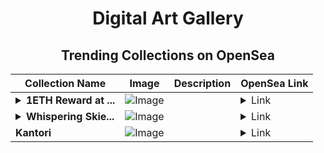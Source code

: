 <div align="center">

# Digital Art Gallery

## Trending Collections on OpenSea

| Collection Name                       | Image                                                                                     | Description                       | OpenSea Link                                                                                          |
|---------------------------------------|-------------------------------------------------------------------------------------------|-----------------------------------|--------------------------------------------------------------------------------------------------------|
| **<details><summary>1ETH Reward at ...</summary>1ETH Reward at bit.ly/ethco</details>** | ![Image](https://i.seadn.io/s/raw/files/d6141bed9d5a66bf9a36d9114e9fb8d5.jpg?w=500&auto=format?w=200&auto=format) |  | <details><summary>Link</summary>[1ETH Reward at bit.ly/ethco](https://opensea.io/collection/1eth-reward-at-bit-ly-ethco-67)</details> |
| **<details><summary>Whispering Skie...</summary>Whispering Skies</details>** | ![Image](https://i.seadn.io/s/raw/files/c69b5f36792c8fb142b4466faa99b9e8.jpg?w=500&auto=format?w=200&auto=format) |  | <details><summary>Link</summary>[Whispering Skies](https://opensea.io/collection/whispering-skies-1)</details> |
| **Kantori** | ![Image](https://i.seadn.io/s/raw/files/9450744f3b10e09fbbba9a70b4c175c2.png?w=500&auto=format?w=200&auto=format) |  | <details><summary>Link</summary>[Kantori](https://opensea.io/collection/kantori-65)</details> |

</div>